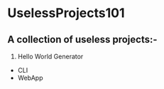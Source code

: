 # UselessProjects101

## A collection of useless projects:-
1. Hello World Generator
  - CLI
  - WebApp
